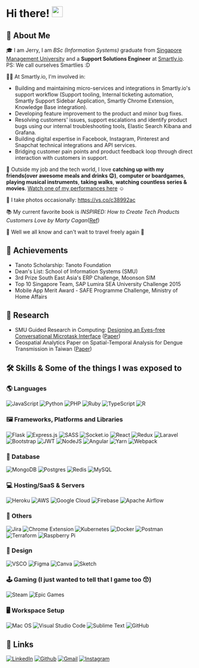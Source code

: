 # Hi there! <img src="https://media.giphy.com/media/hvRJCLFzcasrR4ia7z/giphy.gif" width="29px">

## 🚀 About Me

🎓 I am Jerry, I am *BSc (Information Systems)* graduate from [Singapore Management University](https://www.smu.edu.sg/) and a **Support Solutions Engineer** at [Smartly.io](http://smartly.io/). PS: We call ourselves Smartlies :D 

👨‍💻 At Smartly.io, I'm involved in:

- Building and maintaining micro-services and integrations in Smartly.io's support workflow (Support tooling, Internal ticketing automation, Smartly Support Sidebar Application, Smartly Chrome Extension, Knowledge Base integration).
- Developing feature improvement to the product and minor bug fixes.
- Resolving customers' issues, support escalations and identify product bugs using our internal troubleshooting tools, Elastic Search Kibana and Grafana.
- Building digital expertise in Facebook, Instagram, Pinterest and Snapchat technical integrations and API services.
- Bridging customer pain points and product feedback loop through direct interaction with customers in support.


🎸 Outside my job and the tech world, I love **catching up with my friends(over awesome meals and drinks 😉)**, **computer or boardgames**, **playing musical instruments**, **taking walks**, **watching countless series & movies**. [Watch one of my performances here](https://www.youtube.com/watch?v=T13KpKIyWn0&ab_channel=baybeatsfestival) ☺

📸 I take photos occasionally: https://vs.co/c38992ac

📚 My current favorite book is _INSPIRED: How to Create Tech Products Customers Love by  Marty Cagan_([Ref](https://svpg.com/inspired-how-to-create-products-customers-love/))

🛫 Well we all know and can't wait to travel freely again 🥲


## 🏅 Achievements

- Tanoto Scholarship: Tanoto Foundation
- Dean's List: School of Information Systems (SMU)
- 3rd Prize South East Asia's ERP Challenge, Moonson SIM
- Top 10 Singapore Team, SAP Lumira SEA University Challenge 2015
- Mobile App Merit Award - SAFE Programme Challenge, Ministry of Home Affairs

## 🔬 Research
- SMU Guided Research in Computing: [Designing an Eyes-free Conversational Microtask Interface](https://scis.smu.edu.sg/programmes/undergraduate/beyond/uresearch#designing_an_eyes-free_conversational_microtask_interface) ([Paper](https://docs.google.com/document/d/1UfNg90xukt4IAlyOHnn9qy9m_5scnZFS5sobUjVdk8w/edit?usp=sharing))
- Geospatial Analytics Paper on Spatial-Temporal Analysis for Dengue Transmission in Taiwan ([Paper](https://drive.google.com/file/d/1mioY0vqwCX0QGVGY67n7ovWldVnSiHga/view?usp=sharing))



## 🛠️ Skills & Some of the things I was exposed to

### 🌎 Languages

![JavaScript](https://img.shields.io/badge/javascript-%23323330.svg?style=for-the-badge&logo=javascript&logoColor=%23F7DF1E)
![Python](https://img.shields.io/badge/python-3670A0?style=for-the-badge&logo=python&logoColor=ffdd54)
![PHP](https://img.shields.io/badge/php-%23777BB4.svg?style=for-the-badge&logo=php&logoColor=white)
![Ruby](https://img.shields.io/badge/ruby-%23CC342D.svg?style=for-the-badge&logo=ruby&logoColor=white)
![TypeScript](https://img.shields.io/badge/typescript-%23007ACC.svg?style=for-the-badge&logo=typescript&logoColor=white)
![R](https://img.shields.io/badge/r-%23276DC3.svg?style=for-the-badge&logo=r&logoColor=white)


### 🖼 Frameworks, Platforms and Libraries
![Flask](https://img.shields.io/badge/flask-%23000.svg?style=for-the-badge&logo=flask&logoColor=white)
![Express.js](https://img.shields.io/badge/express.js-%23404d59.svg?style=for-the-badge&logo=express&logoColor=%2361DAFB)
![SASS](https://img.shields.io/badge/SASS-hotpink.svg?style=for-the-badge&logo=SASS&logoColor=white)
![Socket.io](https://img.shields.io/badge/Socket.io-black?style=for-the-badge&logo=socket.io&badgeColor=010101)
![React](https://img.shields.io/badge/react-%2320232a.svg?style=for-the-badge&logo=react&logoColor=%2361DAFB)
![Redux](https://img.shields.io/badge/redux-%23593d88.svg?style=for-the-badge&logo=redux&logoColor=white)
![Laravel](https://img.shields.io/badge/laravel-%23FF2D20.svg?style=for-the-badge&logo=laravel&logoColor=white)
![Bootstrap](https://img.shields.io/badge/bootstrap-%23563D7C.svg?style=for-the-badge&logo=bootstrap&logoColor=white)
![JWT](https://img.shields.io/badge/JWT-black?style=for-the-badge&logo=JSON%20web%20tokens)
![NodeJS](https://img.shields.io/badge/node.js-6DA55F?style=for-the-badge&logo=node.js&logoColor=white)
![Angular](https://img.shields.io/badge/angular-%23DD0031.svg?style=for-the-badge&logo=angular&logoColor=white)
![Yarn](https://img.shields.io/badge/yarn-%232C8EBB.svg?style=for-the-badge&logo=yarn&logoColor=white)
![Webpack](https://img.shields.io/badge/webpack-%238DD6F9.svg?style=for-the-badge&logo=webpack&logoColor=black)


### 🔖 Database

![MongoDB](https://img.shields.io/badge/MongoDB-%234ea94b.svg?style=for-the-badge&logo=mongodb&logoColor=white)
![Postgres](https://img.shields.io/badge/postgres-%23316192.svg?style=for-the-badge&logo=postgresql&logoColor=white)
![Redis](https://img.shields.io/badge/redis-%23DD0031.svg?style=for-the-badge&logo=redis&logoColor=white)
![MySQL](https://img.shields.io/badge/mysql-%2300f.svg?style=for-the-badge&logo=mysql&logoColor=white)


###  💻 Hosting/SaaS & Servers
![Heroku](https://img.shields.io/badge/heroku-%23430098.svg?style=for-the-badge&logo=heroku&logoColor=white)
![AWS](https://img.shields.io/badge/AWS-%23FF9900.svg?style=for-the-badge&logo=amazon-aws&logoColor=white)
![Google Cloud](https://img.shields.io/badge/GoogleCloud-%234285F4.svg?style=for-the-badge&logo=google-cloud&logoColor=white)
![Firebase](https://img.shields.io/badge/firebase-%23039BE5.svg?style=for-the-badge&logo=firebase)
![Apache Airflow](https://img.shields.io/badge/Heroku-430098?style=for-the-badge&logo=heroku&logoColor=white)


### 🤖 Others
![Jira](https://img.shields.io/badge/jira-%230A0FFF.svg?style=for-the-badge&logo=jira&logoColor=white)
![Chrome Extension](https://img.shields.io/badge/Chrome%20Extension-5340ff?style=for-the-badge&logo=Google-chrome&logoColor=white)
![Kubernetes](https://img.shields.io/badge/kubernetes-%23326ce5.svg?style=for-the-badge&logo=kubernetes&logoColor=white)
![Docker](https://img.shields.io/badge/docker-%230db7ed.svg?style=for-the-badge&logo=docker&logoColor=white)
![Postman](https://img.shields.io/badge/Postman-FF6C37?style=for-the-badge&logo=postman&logoColor=white)
![Terraform](https://img.shields.io/badge/terraform-%235835CC.svg?style=for-the-badge&logo=terraform&logoColor=white)
![Raspberry Pi](https://img.shields.io/badge/-RaspberryPi-C51A4A?style=for-the-badge&logo=Raspberry-Pi)


### 🎨 Design
![VSCO](https://img.shields.io/badge/VSCO-F1F1F1?style=for-the-badge&logo=vsco&logoColor=black)
![Figma](https://img.shields.io/badge/figma-%23F24E1E.svg?style=for-the-badge&logo=figma&logoColor=white)
![Canva](https://img.shields.io/badge/Canva-%2300C4CC.svg?style=for-the-badge&logo=Canva&logoColor=white)
![Sketch](https://img.shields.io/badge/Sketch-FFB387?style=for-the-badge&logo=sketch&logoColor=black)



### 🕹 Gaming (I just wanted to tell that I game too 😙) 
![Steam](https://img.shields.io/badge/steam-%23000000.svg?style=for-the-badge&logo=steam&logoColor=white)
![Epic Games](https://img.shields.io/badge/epicgames-%23313131.svg?style=for-the-badge&logo=epicgames&logoColor=white)



### 🖥️ Workspace Setup

![Mac OS](https://img.shields.io/badge/mac%20os-000000?style=for-the-badge&logo=macos&logoColor=F0F0F0)
![Visual Studio Code](https://img.shields.io/badge/Visual%20Studio%20Code-0078d7.svg?style=for-the-badge&logo=visual-studio-code&logoColor=white)
![Sublime Text](https://img.shields.io/badge/sublime_text-%23575757.svg?style=for-the-badge&logo=sublime-text&logoColor=important)
![GitHub](https://img.shields.io/badge/github-%23121011.svg?style=for-the-badge&logo=github&logoColor=white)


## 🔗 Links

[![LinkedIn](https://img.shields.io/badge/Linked_In-0077B5?style=for-the-badge&logo=LinkedIn&logoColor=white)](https://www.linkedin.com/in/jerrytohvan/)
[![Github](https://img.shields.io/badge/GitHub-000000?style=for-the-badge&logo=GitHub&logoColor=white)](https://github.com/jerrytohvan)
[![Gmail](https://img.shields.io/badge/Gmail-D14836?style=for-the-badge&logo=Gmail&logoColor=white)](mailto:https://github.com/jerrytohvan)
[![Instagram](https://img.shields.io/badge/Instagram-E4405F?style=for-the-badge&logo=instagram&logoColor=white)](https://www.instagram.com/jerrytohvan/)
